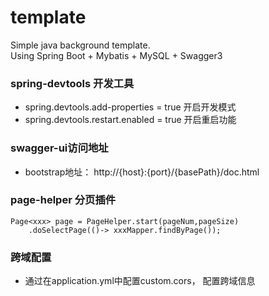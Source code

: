 # template

Simple java background template.  
Using Spring Boot + Mybatis + MySQL + Swagger3

### spring-devtools 开发工具
* spring.devtools.add-properties = true 开启开发模式
* spring.devtools.restart.enabled = true 开启重启功能

### swagger-ui访问地址
* bootstrap地址： http://{host}:{port}/{basePath}/doc.html

### page-helper 分页插件
```
Page<xxx> page = PageHelper.start(pageNum,pageSize)
    .doSelectPage(()-> xxxMapper.findByPage());
```
### 跨域配置
* 通过在application.yml中配置custom.cors， 配置跨域信息